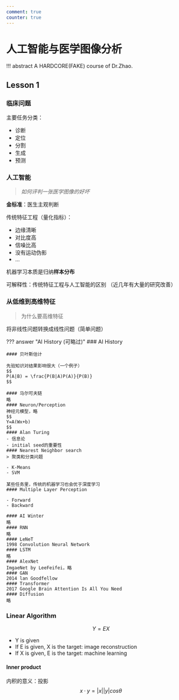 ```yaml
---
comment: true
counter: true
---
```


# 人工智能与医学图像分析

!!! abstract
    A HARDCORE(FAKE) course of Dr.Zhao.

## Lesson 1

### 临床问题

主要任务分类：

- 诊断
- 定位
- 分割
- 生成
- 预测

### 人工智能

> *如何评判一张医学图像的好坏*

**金标准**：医生主观判断

传统特征工程（量化指标）：

- 边缘清晰
- 对比度高
- 信噪比高
- 没有运动伪影
- ...

机器学习本质是归纳**样本分布**

可解释性：传统特征工程与人工智能的区别
（近几年有大量的研究改善）

### 从低维到高维特征

> 为什么要高维特征

将非线性问题转换成线性问题（简单问题）

??? answer "AI History (可略过)"
    ### AI History

    #### 贝叶斯估计

    先验知识对结果影响很大（一个例子）
    $$
    P(A|B) = \frac{P(B|A)P(A)}{P(B)}
    $$

    #### 马尔可夫链
    略
    #### Neuron/Perception
    神经元模型，略
    $$
    Y=A(Wx+b)
    $$
    #### Alan Turing
    - 信息论
    - initial seed的重要性
    #### Nearest Neighbor search
    > 聚类和分类问题

    - K-Means
    - SVM
  
    某些任务里，传统的机器学习也会优于深度学习
    #### Multiple Layer Perception

    - Forward
    - Backward
  
    #### AI Winter
    略
    #### RNN
    略
    #### LeNeT
    1998 Convolution Neural Network
    #### LSTM
    略
    #### AlexNet
    ImgaeNet by LeeFeifei，略
    #### GAN
    2014 lan Goodfellow
    #### Transformer
    2017 Google Brain Attention Is All You Need
    #### Diffusion
    略

### Linear Algorithm

$$
Y=EX
$$

- Y is given
- If E is given, X is the target: image reconstruction
- If X is given, E is the target: machine learning

#### Inner product

内积的意义：投影
$$
x·y=|x||y|cos\theta
$$